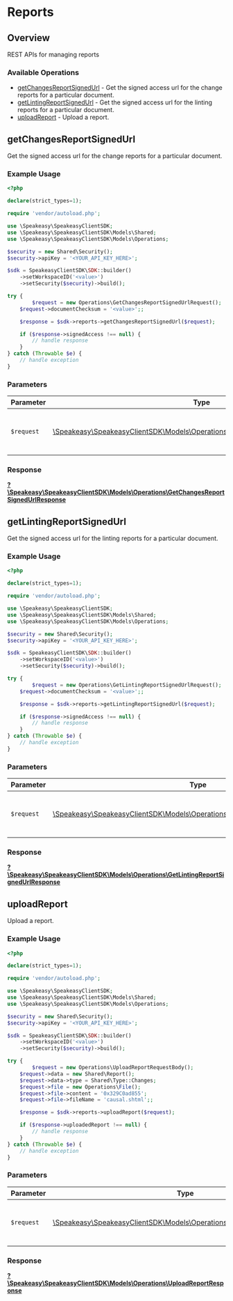 # Reports


## Overview

REST APIs for managing reports

### Available Operations

* [getChangesReportSignedUrl](#getchangesreportsignedurl) - Get the signed access url for the change reports for a particular document.
* [getLintingReportSignedUrl](#getlintingreportsignedurl) - Get the signed access url for the linting reports for a particular document.
* [uploadReport](#uploadreport) - Upload a report.

## getChangesReportSignedUrl

Get the signed access url for the change reports for a particular document.

### Example Usage

```php
<?php

declare(strict_types=1);

require 'vendor/autoload.php';

use \Speakeasy\SpeakeasyClientSDK;
use \Speakeasy\SpeakeasyClientSDK\Models\Shared;
use \Speakeasy\SpeakeasyClientSDK\Models\Operations;

$security = new Shared\Security();
$security->apiKey = '<YOUR_API_KEY_HERE>';

$sdk = SpeakeasyClientSDK\SDK::builder()
    ->setWorkspaceID('<value>')
    ->setSecurity($security)->build();

try {
        $request = new Operations\GetChangesReportSignedUrlRequest();
    $request->documentChecksum = '<value>';;

    $response = $sdk->reports->getChangesReportSignedUrl($request);

    if ($response->signedAccess !== null) {
        // handle response
    }
} catch (Throwable $e) {
    // handle exception
}
```

### Parameters

| Parameter                                                                                                                                       | Type                                                                                                                                            | Required                                                                                                                                        | Description                                                                                                                                     |
| ----------------------------------------------------------------------------------------------------------------------------------------------- | ----------------------------------------------------------------------------------------------------------------------------------------------- | ----------------------------------------------------------------------------------------------------------------------------------------------- | ----------------------------------------------------------------------------------------------------------------------------------------------- |
| `$request`                                                                                                                                      | [\Speakeasy\SpeakeasyClientSDK\Models\Operations\GetChangesReportSignedUrlRequest](../../Models/Operations/GetChangesReportSignedUrlRequest.md) | :heavy_check_mark:                                                                                                                              | The request object to use for the request.                                                                                                      |


### Response

**[?\Speakeasy\SpeakeasyClientSDK\Models\Operations\GetChangesReportSignedUrlResponse](../../Models/Operations/GetChangesReportSignedUrlResponse.md)**


## getLintingReportSignedUrl

Get the signed access url for the linting reports for a particular document.

### Example Usage

```php
<?php

declare(strict_types=1);

require 'vendor/autoload.php';

use \Speakeasy\SpeakeasyClientSDK;
use \Speakeasy\SpeakeasyClientSDK\Models\Shared;
use \Speakeasy\SpeakeasyClientSDK\Models\Operations;

$security = new Shared\Security();
$security->apiKey = '<YOUR_API_KEY_HERE>';

$sdk = SpeakeasyClientSDK\SDK::builder()
    ->setWorkspaceID('<value>')
    ->setSecurity($security)->build();

try {
        $request = new Operations\GetLintingReportSignedUrlRequest();
    $request->documentChecksum = '<value>';;

    $response = $sdk->reports->getLintingReportSignedUrl($request);

    if ($response->signedAccess !== null) {
        // handle response
    }
} catch (Throwable $e) {
    // handle exception
}
```

### Parameters

| Parameter                                                                                                                                       | Type                                                                                                                                            | Required                                                                                                                                        | Description                                                                                                                                     |
| ----------------------------------------------------------------------------------------------------------------------------------------------- | ----------------------------------------------------------------------------------------------------------------------------------------------- | ----------------------------------------------------------------------------------------------------------------------------------------------- | ----------------------------------------------------------------------------------------------------------------------------------------------- |
| `$request`                                                                                                                                      | [\Speakeasy\SpeakeasyClientSDK\Models\Operations\GetLintingReportSignedUrlRequest](../../Models/Operations/GetLintingReportSignedUrlRequest.md) | :heavy_check_mark:                                                                                                                              | The request object to use for the request.                                                                                                      |


### Response

**[?\Speakeasy\SpeakeasyClientSDK\Models\Operations\GetLintingReportSignedUrlResponse](../../Models/Operations/GetLintingReportSignedUrlResponse.md)**


## uploadReport

Upload a report.

### Example Usage

```php
<?php

declare(strict_types=1);

require 'vendor/autoload.php';

use \Speakeasy\SpeakeasyClientSDK;
use \Speakeasy\SpeakeasyClientSDK\Models\Shared;
use \Speakeasy\SpeakeasyClientSDK\Models\Operations;

$security = new Shared\Security();
$security->apiKey = '<YOUR_API_KEY_HERE>';

$sdk = SpeakeasyClientSDK\SDK::builder()
    ->setWorkspaceID('<value>')
    ->setSecurity($security)->build();

try {
        $request = new Operations\UploadReportRequestBody();
    $request->data = new Shared\Report();
    $request->data->type = Shared\Type::Changes;
    $request->file = new Operations\File();
    $request->file->content = '0x329C0ad855';
    $request->file->fileName = 'causal.shtml';;

    $response = $sdk->reports->uploadReport($request);

    if ($response->uploadedReport !== null) {
        // handle response
    }
} catch (Throwable $e) {
    // handle exception
}
```

### Parameters

| Parameter                                                                                                                     | Type                                                                                                                          | Required                                                                                                                      | Description                                                                                                                   |
| ----------------------------------------------------------------------------------------------------------------------------- | ----------------------------------------------------------------------------------------------------------------------------- | ----------------------------------------------------------------------------------------------------------------------------- | ----------------------------------------------------------------------------------------------------------------------------- |
| `$request`                                                                                                                    | [\Speakeasy\SpeakeasyClientSDK\Models\Operations\UploadReportRequestBody](../../Models/Operations/UploadReportRequestBody.md) | :heavy_check_mark:                                                                                                            | The request object to use for the request.                                                                                    |


### Response

**[?\Speakeasy\SpeakeasyClientSDK\Models\Operations\UploadReportResponse](../../Models/Operations/UploadReportResponse.md)**

